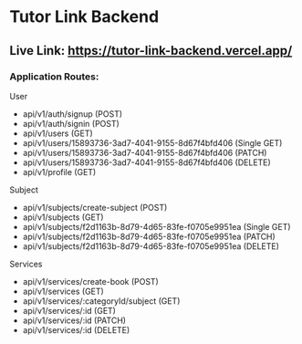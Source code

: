 # Tutor Link Backend

## Live Link: https://tutor-link-backend.vercel.app/

### Application Routes:

User
- api/v1/auth/signup (POST)
- api/v1/auth/signin (POST)
- api/v1/users (GET)
- api/v1/users/15893736-3ad7-4041-9155-8d67f4bfd406 (Single GET)
- api/v1/users/15893736-3ad7-4041-9155-8d67f4bfd406 (PATCH)
- api/v1/users/15893736-3ad7-4041-9155-8d67f4bfd406 (DELETE)
- api/v1/profile (GET)

Subject
- api/v1/subjects/create-subject (POST)
- api/v1/subjects (GET)
- api/v1/subjects/f2d1163b-8d79-4d65-83fe-f0705e9951ea (Single GET)
- api/v1/subjects/f2d1163b-8d79-4d65-83fe-f0705e9951ea (PATCH)
- api/v1/subjects/f2d1163b-8d79-4d65-83fe-f0705e9951ea (DELETE)

Services
- api/v1/services/create-book (POST)
- api/v1/services (GET)
- api/v1/services/:categoryId/subject (GET)
- api/v1/services/:id (GET)
- api/v1/services/:id (PATCH)
- api/v1/services/:id (DELETE)
